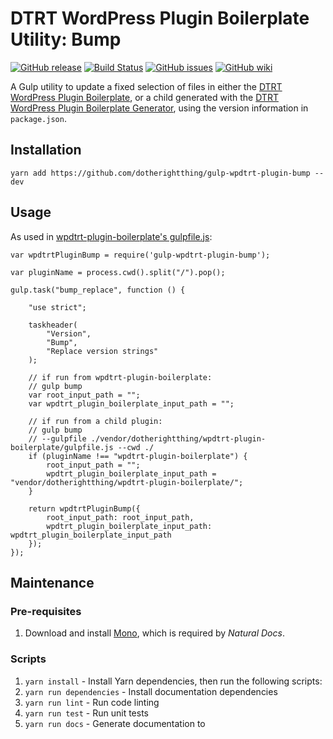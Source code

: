 # DTRT WordPress Plugin Boilerplate Utility: Bump

[![GitHub release](https://img.shields.io/github/release/dotherightthing/gulp-wpdtrt-plugin-bump.svg?branch=master)](https://github.com/dotherightthing/gulp-wpdtrt-plugin-bump/releases) [![Build Status](https://travis-ci.org/dotherightthing/gulp-wpdtrt-plugin-bump.svg?branch=master)](https://travis-ci.org/dotherightthing/gulp-wpdtrt-plugin-bump) [![GitHub issues](https://img.shields.io/github/issues/dotherightthing/gulp-wpdtrt-plugin-bump.svg)](https://github.com/dotherightthing/gulp-wpdtrt-plugin-bump/issues) [![GitHub wiki](https://img.shields.io/badge/documentation-wiki-lightgrey.svg)](https://github.com/dotherightthing/wpdtrt-plugin-boilerplate/wiki)

A Gulp utility to update a fixed selection of files in either the [DTRT WordPress Plugin Boilerplate](https://github.com/dotherightthing/wpdtrt-plugin-boilerplate/), or a child generated with the [DTRT WordPress Plugin Boilerplate Generator](https://github.com/dotherightthing/generator-wp-plugin-boilerplate), using the version information in `package.json`.

## Installation

```
yarn add https://github.com/dotherightthing/gulp-wpdtrt-plugin-bump --dev
```

## Usage

As used in [wpdtrt-plugin-boilerplate's gulpfile.js](https://github.com/dotherightthing/wpdtrt-plugin-boilerplate/blob/master/gulpfile.js):

```
var wpdtrtPluginBump = require('gulp-wpdtrt-plugin-bump');

var pluginName = process.cwd().split("/").pop();

gulp.task("bump_replace", function () {

    "use strict";

    taskheader(
        "Version",
        "Bump",
        "Replace version strings"
    );

    // if run from wpdtrt-plugin-boilerplate:
    // gulp bump
    var root_input_path = "";
    var wpdtrt_plugin_boilerplate_input_path = "";

    // if run from a child plugin:
    // gulp bump
    // --gulpfile ./vendor/dotherightthing/wpdtrt-plugin-boilerplate/gulpfile.js --cwd ./
    if (pluginName !== "wpdtrt-plugin-boilerplate") {
        root_input_path = "";
        wpdtrt_plugin_boilerplate_input_path = "vendor/dotherightthing/wpdtrt-plugin-boilerplate/";
    }

    return wpdtrtPluginBump({
        root_input_path: root_input_path,
        wpdtrt_plugin_boilerplate_input_path: wpdtrt_plugin_boilerplate_input_path
    });
});
```

## Maintenance

### Pre-requisites

1. Download and install [Mono](https://www.mono-project.com/download/stable/), which is required by *Natural Docs*.

### Scripts

1. `yarn install` - Install Yarn dependencies, then run the following scripts:
1. `yarn run dependencies` - Install documentation dependencies
1. `yarn run lint` - Run code linting
1. `yarn run test` - Run unit tests
1. `yarn run docs` - Generate documentation to <docs/>
